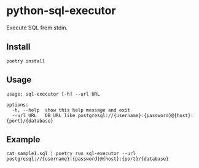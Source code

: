 # python-sql-executor
Execute SQL from stdin.

## Install
```
poetry install
```

## Usage
```
usage: sql-executor [-h] --url URL

options:
  -h, --help  show this help message and exit
  --url URL   DB URL like postgresql://{username}:{password}@{host}:{port}/{database}
```

## Example
```
cat sample1.sql | poetry run sql-executor --url postgresql://{username}:{password}@{host}:{port}/{database}
```

